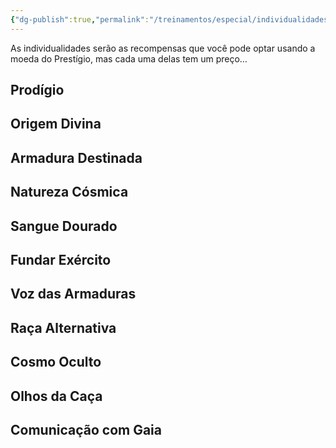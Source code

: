 ```yaml
---
{"dg-publish":true,"permalink":"/treinamentos/especial/individualidades/"}
---
```


As individualidades serão as recompensas que você pode optar usando a moeda do Prestígio, mas cada uma delas tem um preço…

## Prodígio

## Origem Divina

## Armadura Destinada

## Natureza Cósmica

## Sangue Dourado

## Fundar Exército

## Voz das Armaduras

## Raça Alternativa

## Cosmo Oculto

## Olhos da Caça

## Comunicação com Gaia


<script src="https://giscus.app/client.js"
        data-repo="Pl1z3r/suvantagi-wiki"
        data-repo-id="R_kgDONYZixw"
        data-category="Wiki Comments"
        data-category-id="DIC_kwDONYZix84Ck34K"
        data-mapping="pathname"
        data-strict="1"
        data-reactions-enabled="1"
        data-emit-metadata="0"
        data-input-position="top"
        data-theme="preferred_color_scheme"
        data-lang="pt"
        data-loading="lazy"
        crossorigin="anonymous"
        async>
</script>